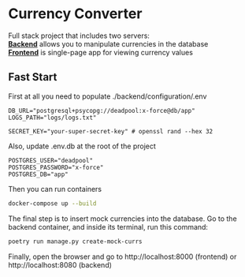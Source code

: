 # Currency Converter
Full stack project that includes two servers:\
[**Backend**](./backend/README.md) allows you to manipulate currencies in the database\
[**Frontend**](./frontend/README.md) is single-page app for viewing currency values

## Fast Start
First at all you need to populate ./backend/configuration/.env
```env
DB_URL="postgresql+psycopg://deadpool:x-force@db/app"
LOGS_PATH="logs/logs.txt"

SECRET_KEY="your-super-secret-key" # openssl rand --hex 32
```
Also, update .env.db at the root of the project
```env
POSTGRES_USER="deadpool"
POSTGRES_PASSWORD="x-force"
POSTGRES_DB="app"
```
Then you can run containers
```bash
docker-compose up --build
```
The final step is to insert mock currencies into the database. Go to the backend container, and inside its terminal, run this command:
```bash
poetry run manage.py create-mock-currs
```
Finally, open the browser and go to http://localhost:8000 (frontend) or http://localhost:8080 (backend)
